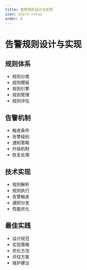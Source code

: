 ```yaml
---
title: 告警规则设计与实现
icon: alert-rules
order: 6
---
```


# 告警规则设计与实现

## 规则体系
- 规则分类
- 规则模板
- 规则引擎
- 规则管理
- 规则评估

## 告警机制
- 触发条件
- 告警级别
- 通知策略
- 升级机制
- 恢复处理

## 技术实现
- 规则解析
- 规则执行
- 告警触发
- 通知分发
- 性能优化

## 最佳实践
- 设计规范
- 实现策略
- 优化方法
- 评估方案
- 维护建议
